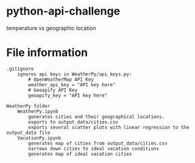 # python-api-challenge
temperature vs geographic location

# File information
    
    .gitignore
        ignores api keys in WeatherPy/api_keys.py:
            # OpenWeatherMap API Key
            weather_api_key = "API key here"
            # Geoapify API Key
            geoapify_key = "API key here"

    WeatherPy folder
        WeatherPy.ipynb
            generates cities and their geographical locations.  
            exports to output_data/cities.csv
            exports several scatter plots with linear regression to the output_data file
        VacationPy.ipynb
            generates map of cities from output_data/cities.csv
            narrows down cities to ideal vacation conditions
            generates map of ideal vacation cities

        
        
